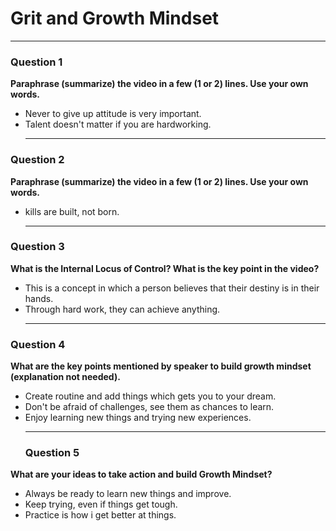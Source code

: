 # Grit and Growth Mindset
***
### Question 1
**Paraphrase (summarize) the video in a few (1 or 2) lines. Use your own words.**

- Never to give up attitude is very important.
- Talent doesn't matter if you are hardworking.
  ***
### Question 2
**Paraphrase (summarize) the video in a few (1 or 2) lines. Use your own words.**

- kills are built, not born.
  ***
### Question 3
**What is the Internal Locus of Control? What is the key point in the video?**

- This is a concept in which a person believes that their destiny is in their hands.
- Through hard work, they can achieve anything.
  ***
### Question 4
**What are the key points mentioned by speaker to build growth mindset (explanation not needed).**

- Create routine and add things which gets you to your dream.
- Don't be afraid of challenges, see them as chances to learn.
- Enjoy learning new things and trying new experiences.
  ***
  ### Question 5
**What are your ideas to take action and build Growth Mindset?**

- Always be ready to learn new things and improve.
- Keep trying, even if things get tough.
- Practice is how i get better at things.
